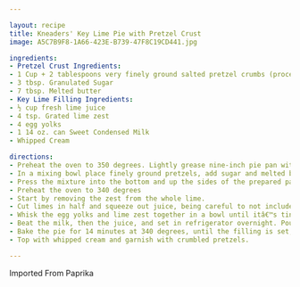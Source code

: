 ```yaml
---

layout: recipe
title: Kneaders' Key Lime Pie with Pretzel Crust
image: A5C7B9F8-1A66-423E-B739-47F8C19CD441.jpg

ingredients:
- Pretzel Crust Ingredients:
- 1 Cup + 2 tablespoons very finely ground salted pretzel crumbs (processing crumbs in the food processor for 30 seconds works well.)
- 3 tbsp. Granulated Sugar
- 7 tbsp. Melted butter
- Key Lime Filling Ingredients:
- ½ cup fresh lime juice
- 4 tsp. Grated lime zest
- 4 egg yolks
- 1 14 oz. can Sweet Condensed Milk
- Whipped Cream

directions:
- Preheat the oven to 350 degrees. Lightly grease nine-inch pie pan with nonstick baking spray.
- In a mixing bowl place finely ground pretzels, add sugar and melted butter. Mix to combine.
- Press the mixture into the bottom and up the sides of the prepared pan. Bake for 8-10 minutes. The crust will not change color much, but it will firm up. Remove from the oven and set aside.
- Preheat the oven to 340 degrees
- Start by removing the zest from the whole lime.
- Cut limes in half and squeeze out juice, being careful to not include any seeds.
- Whisk the egg yolks and lime zest together in a bowl until itâ€™s tinted light green. This takes about 2 minutes.
- Beat the milk, then the juice, and set in refrigerator overnight. Pour into the crust and smooth with a spatula.
- Bake the pie for 14 minutes at 340 degrees, until the filling is set, with a small spot in the middle still looking soft. Cool overnight.
- Top with whipped cream and garnish with crumbled pretzels.

---
```

Imported From Paprika